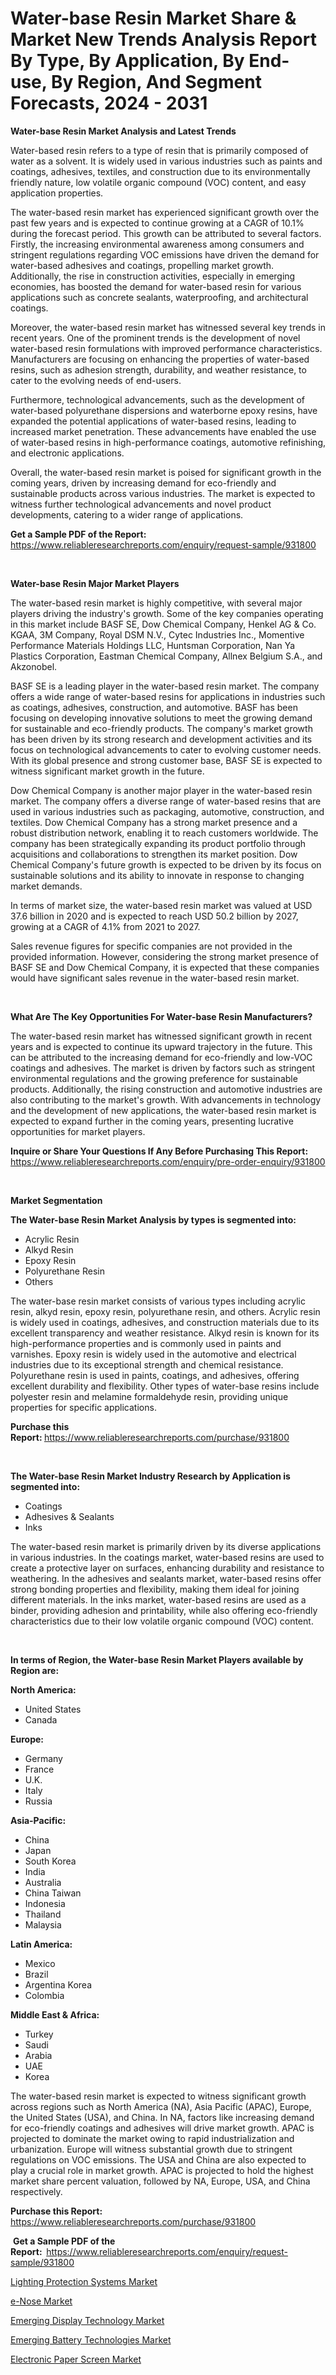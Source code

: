 <p><h1>Water-base Resin Market Share & Market New Trends Analysis Report By Type, By Application, By End-use, By Region, And Segment Forecasts, 2024 - 2031</h1></p><p><strong>Water-base Resin Market Analysis and Latest Trends</strong></p>
<p><p>Water-based resin refers to a type of resin that is primarily composed of water as a solvent. It is widely used in various industries such as paints and coatings, adhesives, textiles, and construction due to its environmentally friendly nature, low volatile organic compound (VOC) content, and easy application properties.</p><p>The water-based resin market has experienced significant growth over the past few years and is expected to continue growing at a CAGR of 10.1% during the forecast period. This growth can be attributed to several factors. Firstly, the increasing environmental awareness among consumers and stringent regulations regarding VOC emissions have driven the demand for water-based adhesives and coatings, propelling market growth. Additionally, the rise in construction activities, especially in emerging economies, has boosted the demand for water-based resin for various applications such as concrete sealants, waterproofing, and architectural coatings.</p><p>Moreover, the water-based resin market has witnessed several key trends in recent years. One of the prominent trends is the development of novel water-based resin formulations with improved performance characteristics. Manufacturers are focusing on enhancing the properties of water-based resins, such as adhesion strength, durability, and weather resistance, to cater to the evolving needs of end-users.</p><p>Furthermore, technological advancements, such as the development of water-based polyurethane dispersions and waterborne epoxy resins, have expanded the potential applications of water-based resins, leading to increased market penetration. These advancements have enabled the use of water-based resins in high-performance coatings, automotive refinishing, and electronic applications.</p><p>Overall, the water-based resin market is poised for significant growth in the coming years, driven by increasing demand for eco-friendly and sustainable products across various industries. The market is expected to witness further technological advancements and novel product developments, catering to a wider range of applications.</p></p>
<p><strong>Get a Sample PDF of the Report:&nbsp;</strong> <a href="https://www.reliableresearchreports.com/enquiry/request-sample/931800">https://www.reliableresearchreports.com/enquiry/request-sample/931800</a></p>
<p>&nbsp;</p>
<p><strong>Water-base Resin Major Market Players</strong></p>
<p><p>The water-based resin market is highly competitive, with several major players driving the industry's growth. Some of the key companies operating in this market include BASF SE, Dow Chemical Company, Henkel AG & Co. KGAA, 3M Company, Royal DSM N.V., Cytec Industries Inc., Momentive Performance Materials Holdings LLC, Huntsman Corporation, Nan Ya Plastics Corporation, Eastman Chemical Company, Allnex Belgium S.A., and Akzonobel.</p><p>BASF SE is a leading player in the water-based resin market. The company offers a wide range of water-based resins for applications in industries such as coatings, adhesives, construction, and automotive. BASF has been focusing on developing innovative solutions to meet the growing demand for sustainable and eco-friendly products. The company's market growth has been driven by its strong research and development activities and its focus on technological advancements to cater to evolving customer needs. With its global presence and strong customer base, BASF SE is expected to witness significant market growth in the future.</p><p>Dow Chemical Company is another major player in the water-based resin market. The company offers a diverse range of water-based resins that are used in various industries such as packaging, automotive, construction, and textiles. Dow Chemical Company has a strong market presence and a robust distribution network, enabling it to reach customers worldwide. The company has been strategically expanding its product portfolio through acquisitions and collaborations to strengthen its market position. Dow Chemical Company's future growth is expected to be driven by its focus on sustainable solutions and its ability to innovate in response to changing market demands.</p><p>In terms of market size, the water-based resin market was valued at USD 37.6 billion in 2020 and is expected to reach USD 50.2 billion by 2027, growing at a CAGR of 4.1% from 2021 to 2027. </p><p>Sales revenue figures for specific companies are not provided in the provided information. However, considering the strong market presence of BASF SE and Dow Chemical Company, it is expected that these companies would have significant sales revenue in the water-based resin market.</p></p>
<p>&nbsp;</p>
<p><strong>What Are The Key Opportunities For Water-base Resin Manufacturers?</strong></p>
<p><p>The water-based resin market has witnessed significant growth in recent years and is expected to continue its upward trajectory in the future. This can be attributed to the increasing demand for eco-friendly and low-VOC coatings and adhesives. The market is driven by factors such as stringent environmental regulations and the growing preference for sustainable products. Additionally, the rising construction and automotive industries are also contributing to the market's growth. With advancements in technology and the development of new applications, the water-based resin market is expected to expand further in the coming years, presenting lucrative opportunities for market players.</p></p>
<p><strong>Inquire or Share Your Questions If Any Before Purchasing This Report:</strong> <a href="https://www.reliableresearchreports.com/enquiry/pre-order-enquiry/931800">https://www.reliableresearchreports.com/enquiry/pre-order-enquiry/931800</a></p>
<p>&nbsp;</p>
<p><strong>Market Segmentation</strong></p>
<p><strong>The Water-base Resin Market Analysis by types is segmented into:</strong></p>
<p><ul><li>Acrylic Resin</li><li>Alkyd Resin</li><li>Epoxy Resin</li><li>Polyurethane Resin</li><li>Others</li></ul></p>
<p><p>The water-base resin market consists of various types including acrylic resin, alkyd resin, epoxy resin, polyurethane resin, and others. Acrylic resin is widely used in coatings, adhesives, and construction materials due to its excellent transparency and weather resistance. Alkyd resin is known for its high-performance properties and is commonly used in paints and varnishes. Epoxy resin is widely used in the automotive and electrical industries due to its exceptional strength and chemical resistance. Polyurethane resin is used in paints, coatings, and adhesives, offering excellent durability and flexibility. Other types of water-base resins include polyester resin and melamine formaldehyde resin, providing unique properties for specific applications.</p></p>
<p><strong>Purchase this Report:&nbsp;</strong><a href="https://www.reliableresearchreports.com/purchase/931800">https://www.reliableresearchreports.com/purchase/931800</a></p>
<p>&nbsp;</p>
<p><strong>The Water-base Resin Market Industry Research by Application is segmented into:</strong></p>
<p><ul><li>Coatings</li><li>Adhesives & Sealants</li><li>Inks</li></ul></p>
<p><p>The water-based resin market is primarily driven by its diverse applications in various industries. In the coatings market, water-based resins are used to create a protective layer on surfaces, enhancing durability and resistance to weathering. In the adhesives and sealants market, water-based resins offer strong bonding properties and flexibility, making them ideal for joining different materials. In the inks market, water-based resins are used as a binder, providing adhesion and printability, while also offering eco-friendly characteristics due to their low volatile organic compound (VOC) content.</p></p>
<p>&nbsp;</p>
<p><strong>In terms of Region, the Water-base Resin Market Players available by Region are:</strong></p>
<p>
    <p> <strong> North America: </strong>
        <ul>
            <li>United States</li>
            <li>Canada</li>
        </ul>
        </p> 
    <p> <strong> Europe: </strong>
        <ul>
            <li>Germany</li>
            <li>France</li>
            <li>U.K.</li>
            <li>Italy</li>
            <li>Russia</li>
        </ul>
        </p> 
    <p> <strong> Asia-Pacific: </strong>
        <ul>
            <li>China</li>
            <li>Japan</li>
            <li>South Korea</li>
            <li>India</li>
            <li>Australia</li>
            <li>China Taiwan</li>
            <li>Indonesia</li>
            <li>Thailand</li>
            <li>Malaysia</li>
        </ul>
        </p> 
    <p> <strong> Latin America: </strong>
        <ul>
            <li>Mexico</li>
            <li>Brazil</li>
            <li>Argentina Korea</li>
            <li>Colombia</li>
        </ul>
        </p> 
    <p> <strong> Middle East & Africa: </strong>
        <ul>
            <li>Turkey</li>
            <li>Saudi</li>
            <li>Arabia</li>
            <li>UAE</li>
            <li>Korea</li>
        </ul>
    </p>
    </p>
<p><p>The water-based resin market is expected to witness significant growth across regions such as North America (NA), Asia Pacific (APAC), Europe, the United States (USA), and China. In NA, factors like increasing demand for eco-friendly coatings and adhesives will drive market growth. APAC is projected to dominate the market owing to rapid industrialization and urbanization. Europe will witness substantial growth due to stringent regulations on VOC emissions. The USA and China are also expected to play a crucial role in market growth. APAC is projected to hold the highest market share percent valuation, followed by NA, Europe, USA, and China respectively.</p></p>
<p><strong>Purchase this Report: </strong><a href="https://www.reliableresearchreports.com/purchase/931800">https://www.reliableresearchreports.com/purchase/931800</a></p>
<p>&nbsp;<strong>Get a Sample PDF of the Report:&nbsp;&nbsp;</strong><a href="https://www.reliableresearchreports.com/enquiry/request-sample/931800">https://www.reliableresearchreports.com/enquiry/request-sample/931800</a></p>
<p><strong></strong></p>
<p><p><a href="https://medium.com/@minnieebert2827/decoding-lighting-protection-systems-market-metrics-market-share-trends-and-growth-patterns-a280086297e0">Lighting Protection Systems Market</a></p><p><a href="https://medium.com/@minnieebert2827/e-nose-market-report-reveals-the-latest-trends-and-growth-opportunities-of-this-market-ebae00642afd">e-Nose Market</a></p><p><a href="https://medium.com/@minnieebert2827/emerging-display-technology-market-insight-market-trends-growth-forecasted-from-2024-to-2031-232939cbe6af">Emerging Display Technology Market</a></p><p><a href="https://medium.com/@minnieebert2827/emerging-battery-technologies-market-the-key-to-successful-business-strategy-forecast-till-2031-f8a9c9bc8fe4">Emerging Battery Technologies Market</a></p><p><a href="https://medium.com/@minnieebert2827/electronic-paper-screen-market-trends-and-market-analysis-forecasted-for-period-2024-2031-74d93f87c4ca">Electronic Paper Screen Market</a></p></p>
